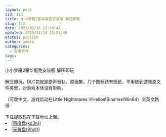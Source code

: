 ```yaml
---
layout: post
cid: 113
title: 小小梦魇2豪华版免安装版 解压即玩
slug: 113
date: 2021/02/16 12:58:42
updated: 2023/11/14 15:51:40
status: publish
author: admin
categories: 
  - 安卓软件
tags: 
---
```



<div alt="潮男心博客 www.cnx0.com" >
				<div>小小梦魇2豪华版免安装版 解压即玩</div>
<div> </div>
<div>解压即玩，DLC包就是原声音轨，原画集，几个图标还有壁纸，不用放到游戏原文件夹里，对游戏本体没有影响。</div>
<div> </div>
<div>（可改中文，游戏启动在Little Nightmares II\Helios\Binaries\Win64）全英文路径</div>
<div> </div>
<div>下载提取码在下载地址上面。</div><li><a href="/soft/download.asp?softid=24600&amp;downid=0&amp;id=25431" target="_blank">[百度盘(kd3n)]</a></li>
<li><a href="/soft/download.asp?softid=24600&amp;downid=0&amp;id=25432" target="_blank">[天翼盘(9hyt)]</a></li>			</div>
			